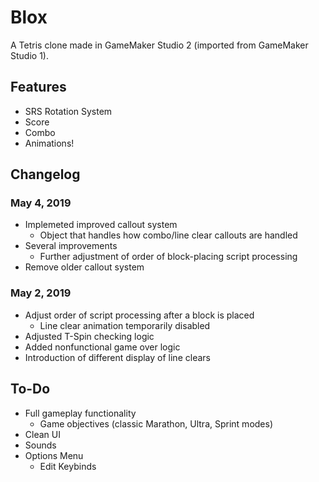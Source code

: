 # Blox
A Tetris clone made in GameMaker Studio 2 (imported from GameMaker Studio 1).

## Features
* SRS Rotation System
* Score
* Combo
* Animations!

## Changelog
### May 4, 2019
* Implemeted improved callout system
	* Object that handles how combo/line clear callouts are handled
* Several improvements
	* Further adjustment of order of block-placing script processing
* Remove older callout system

### May 2, 2019
* Adjust order of script processing after a block is placed
	* Line clear animation temporarily disabled
* Adjusted T-Spin checking logic
* Added nonfunctional game over logic
* Introduction of different display of line clears

## To-Do
* Full gameplay functionality
	* Game objectives (classic Marathon, Ultra, Sprint modes)
* Clean UI
* Sounds
* Options Menu
	* Edit Keybinds
